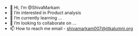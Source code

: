 - 👋 Hi, I’m @ShivaMarkam
- 👀 I’m interested in Product analysis
- 🌱 I’m currently learning ...
- 💞️ I’m looking to collaborate on ...
- 📫 How to reach me email - shivamarkam007@iitkalumni.org

<!---
ShivaMarkam/ShivaMarkam is a ✨ special ✨ repository because its `README.md` (this file) appears on your GitHub profile.
You can click the Preview link to take a look at your changes.
--->
